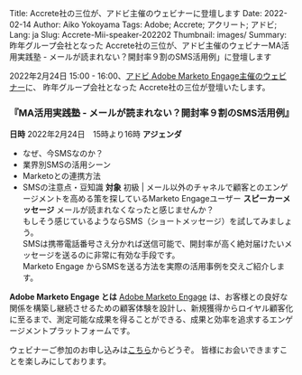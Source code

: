 Title: Accrete社の三位が、アドビ主催のウェビナーに登壇します
Date: 2022-02-14
Author: Aiko Yokoyama
Tags: Adobe; Accrete; アクリート; アドビ;
Lang: ja
Slug: Accrete-Mii-speaker-202202
Thumbnail: images/
Summary: 昨年グループ会社となった Accrete社の三位が、アドビ主催のウェビナーMA活用実践塾 - メールが読まれない？開封率９割のSMS活用例」に登壇します

2022年2月24日 15:00 - 16:00、[アドビ Adobe Marketo Engage主催のウェビナー](https://engage.marketo.com/MA-Utilization-School-220224.html)に、
昨年グループ会社となった Accrete社の三位が登壇いたします。

### 『MA活用実践塾 - メールが読まれない？開封率９割のSMS活用例』
**日時** 
2022年2月24日　15時より16時
**アジェンダ**　　
- なぜ、今SMSなのか？
- 業界別SMSの活用シーン
- Marketoとの連携方法
- SMSの注意点・豆知識
**対象**
初級 | メール以外のチャネルで顧客とのエンゲージメントを高める策を探しているMarketo Engageユーザー
**スピーカーメッセージ**
メールが読まれなくなったと感じませんか？<br>
もしそう感じているようならSMS（ショートメッセージ）を試してみましょう。<br>
SMSは携帯電話番号さえ分かれば送信可能で、開封率が高く絶対届けたいメッセージを送るのに非常に有効な手段です。<br>
Marketo Engage からSMSを送る方法を実際の活用事例を交えご紹介します。

**Adobe Marketo Engage とは**
[Adobe Marketo Engage](https://jp.marketo.com/) は、お客様との良好な関係を構築し継続させるための顧客体験を設計し、新規獲得からロイヤル顧客化に至るまで、測定可能な成果を得ることができる、成果と効率を追求するエンゲージメントプラットフォームです。


ウェビナーご参加のお申し込みは[こちら](https://engage.marketo.com/MA-Utilization-School-220224.html)からどうぞ。
皆様にお会いできますことを楽しみにしております。

